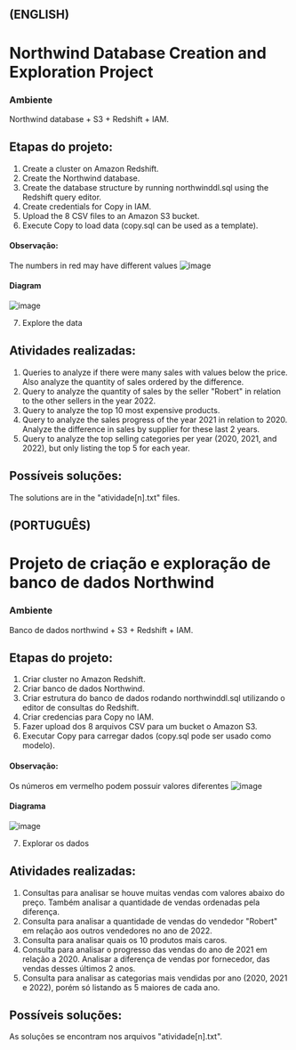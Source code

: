 ## (ENGLISH)

# Northwind Database Creation and Exploration Project

### Ambiente
Northwind database + S3 + Redshift + IAM.

## Etapas do projeto:
1. Create a cluster on Amazon Redshift.
2. Create the Northwind database.
3. Create the database structure by running northwinddl.sql using the Redshift query editor.
4. Create credentials for Copy in IAM.
5. Upload the 8 CSV files to an Amazon S3 bucket.
6. Execute Copy to load data (copy.sql can be used as a template).

#### Observação:
The numbers in red may have different values
![image](https://user-images.githubusercontent.com/124625776/228105376-62baae65-9967-4ee0-960c-fcf6c06de0b4.png)

#### Diagram
![image](https://user-images.githubusercontent.com/124625776/228107867-ff39a924-79e1-43a6-a7f3-fee5c4f03e7b.png)

7. Explore the data 

## Atividades realizadas:
1. Queries to analyze if there were many sales with values below the price. Also analyze the quantity of sales ordered by the difference.
2. Query to analyze the quantity of sales by the seller "Robert" in relation to the other sellers in the year 2022.
3. Query to analyze the top 10 most expensive products.
4. Query to analyze the sales progress of the year 2021 in relation to 2020. Analyze the difference in sales by supplier for these last 2 years.
5. Query to analyze the top selling categories per year (2020, 2021, and 2022), but only listing the top 5 for each year.

## Possíveis soluções:
The solutions are in the "atividade[n].txt" files.

## (PORTUGUÊS)

# Projeto de criação e exploração de banco de dados Northwind 

### Ambiente
Banco de dados northwind + S3 + Redshift + IAM.

## Etapas do projeto:
1. Criar cluster no Amazon Redshift.
2. Criar banco de dados Northwind.
3. Criar estrutura do banco de dados rodando northwinddl.sql utilizando o editor de consultas do Redshift.
4. Criar credencias para Copy no IAM.
5. Fazer upload dos 8 arquivos CSV para um bucket o Amazon S3.
6. Executar Copy para carregar dados (copy.sql pode ser usado como modelo).

#### Observação:
Os números em vermelho podem possuir valores diferentes
![image](https://user-images.githubusercontent.com/124625776/228105376-62baae65-9967-4ee0-960c-fcf6c06de0b4.png)

#### Diagrama
![image](https://user-images.githubusercontent.com/124625776/228107867-ff39a924-79e1-43a6-a7f3-fee5c4f03e7b.png)

7. Explorar os dados

## Atividades realizadas:
1. Consultas para analisar se houve muitas vendas com valores abaixo do preço. Também analisar a quantidade de vendas ordenadas pela diferença.
2. Consulta para analisar a quantidade de vendas do vendedor "Robert" em relação aos outros vendedores no ano de 2022.
3. Consulta para analisar quais os 10 produtos mais caros.
4. Consulta para analisar o progresso das vendas do ano de 2021 em relação a 2020. Analisar a diferença de vendas por fornecedor, das vendas desses últimos 2 anos.
5. Consulta para analisar as categorias mais vendidas por ano (2020, 2021 e 2022), porém só listando as 5 maiores de cada ano.

## Possíveis soluções:
As soluçôes se encontram nos arquivos "atividade[n].txt".
